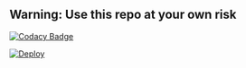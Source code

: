 ## Warning: Use this repo at your own risk



[![Codacy Badge](https://api.codacy.com/project/badge/Grade/9eff1fbe4478421e9fae259a876b1818)](https://app.codacy.com/manual/kiritoclasher/Kylla?utm_source=github.com&utm_medium=referral&utm_content=AnggaR96s/Kylla&utm_campaign=Badge_Grade_Dashboard)

[![Deploy](https://www.herokucdn.com/deploy/button.svg)](https://heroku.com/deploy)
